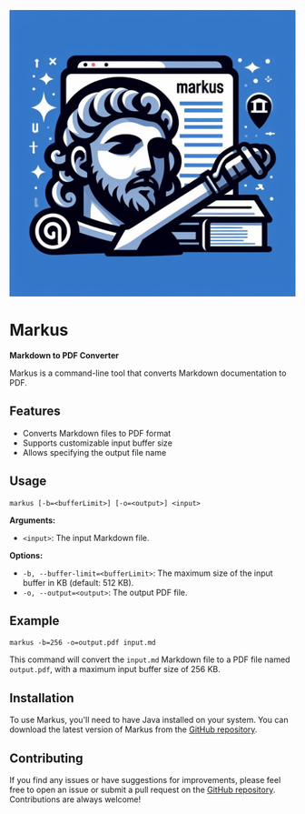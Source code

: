 ![markus](images/markus.jpeg)

# Markus

**Markdown to PDF Converter**

Markus is a command-line tool that converts Markdown documentation to PDF.

## Features

- Converts Markdown files to PDF format
- Supports customizable input buffer size
- Allows specifying the output file name

## Usage

```
markus [-b=<bufferLimit>] [-o=<output>] <input>
```

**Arguments:**

- `<input>`: The input Markdown file.

**Options:**

- `-b, --buffer-limit=<bufferLimit>`: The maximum size of the input buffer in KB (default: 512 KB).
- `-o, --output=<output>`: The output PDF file.

## Example

```
markus -b=256 -o=output.pdf input.md
```

This command will convert the `input.md` Markdown file to a PDF file named `output.pdf`, with a maximum input buffer size of 256 KB.

## Installation

To use Markus, you'll need to have Java installed on your system. You can download the latest version of Markus from the [GitHub repository](https://github.com/renemuala/markus).

## Contributing

If you find any issues or have suggestions for improvements, please feel free to open an issue or submit a pull request on the [GitHub repository](https://github.com/renemuala/markus). Contributions are always welcome!